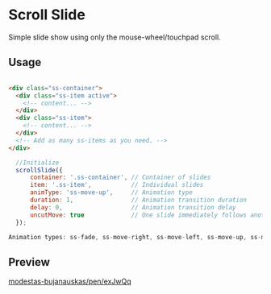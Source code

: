 # Scroll Slide

Simple slide show using only the mouse-wheel/touchpad scroll.


## Usage

```html

<div class="ss-container"> 
  <div class="ss-item active">
    <!-- content... -->
  </div>
  <div class="ss-item">
    <!-- content... -->
  </div>
  <!-- Add as many ss-items as you need. -->
</div>

```
```javascript
  //Initialize
  scrollSlide({
      container: '.ss-container', // Container of slides
      item: '.ss-item',           // Individual slides    
      animType: 'ss-move-up',     // Animation type
      duration: 1,                // Animation transition duration
      delay: 0,                   // Animation transition delay
      uncutMove: true             // One slide immediately follows another
  });

Animation types: ss-fade, ss-move-right, ss-move-left, ss-move-up, ss-move-down
```

## Preview

[modestas-bujanauskas/pen/exJwQq](https://codepen.io/collection/DLLxMW/)
